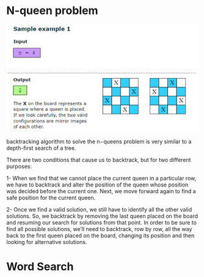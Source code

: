 # N-queen problem
![alt text](image.png)

backtracking algorithm to solve the n−queens problem is very similar to a depth-first search of a tree.

There are two conditions that cause us to backtrack, but for two different purposes:

1- When we find that we cannot place the current queen in a particular row, we have to backtrack and alter the position of the queen whose position was decided before the current one. Next, we move forward again to find a safe position for the current queen.

2- Once we find a valid solution, we still have to identify all the other valid solutions. So, we backtrack by removing the last queen placed on the board and resuming our search for solutions from that point. In order to be sure to find all possible solutions, we’ll need to backtrack, row by row, all the way back to the first queen placed on the board, changing its position and then looking for alternative solutions.

# Word Search
